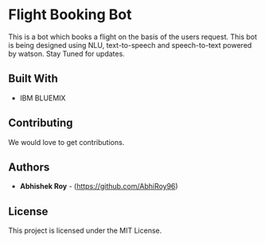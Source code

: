 # Flight Booking Bot

This is a bot which books a flight on the basis of the users request. This bot is being designed using NLU, text-to-speech and speech-to-text powered by watson. Stay Tuned for updates.


## Built With

* IBM BLUEMIX

## Contributing

We would love to get contributions.
 

## Authors

* **Abhishek Roy** - (https://github.com/AbhiRoy96)

## License

This project is licensed under the MIT License.
